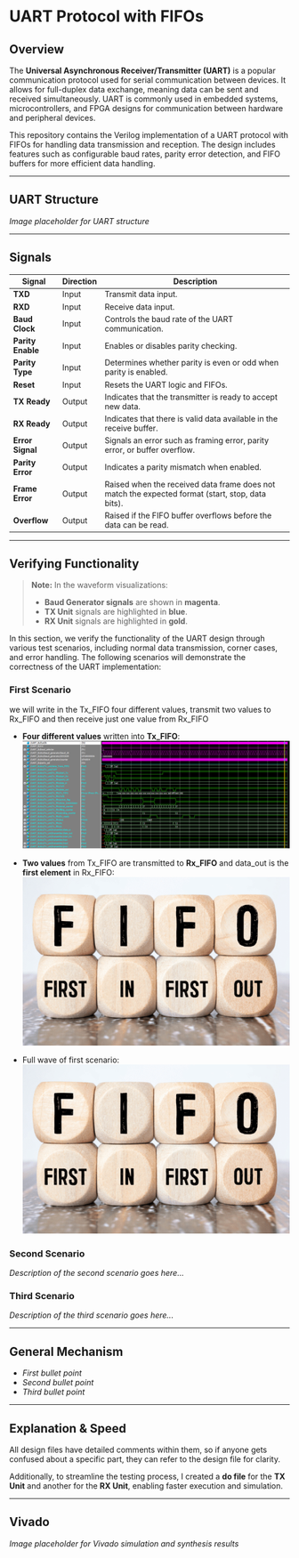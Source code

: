 # UART Protocol with FIFOs

## Overview
The **Universal Asynchronous Receiver/Transmitter (UART)** is a popular communication protocol used for serial communication between devices. It allows for full-duplex data exchange, meaning data can be sent and received simultaneously. UART is commonly used in embedded systems, microcontrollers, and FPGA designs for communication between hardware and peripheral devices.

This repository contains the Verilog implementation of a UART protocol with FIFOs for handling data transmission and reception. The design includes features such as configurable baud rates, parity error detection, and FIFO buffers for more efficient data handling.

---

## UART Structure
*Image placeholder for UART structure*

---

## Signals

| **Signal**         | **Direction** | **Description**                                                                                   |
|--------------------|---------------|---------------------------------------------------------------------------------------------------|
| **TXD**            | Input         | Transmit data input.                                                                               |
| **RXD**            | Input         | Receive data input.                                                                                |
| **Baud Clock**     | Input         | Controls the baud rate of the UART communication.                                                  |
| **Parity Enable**  | Input         | Enables or disables parity checking.                                                               |
| **Parity Type**    | Input         | Determines whether parity is even or odd when parity is enabled.                                   |
| **Reset**          | Input         | Resets the UART logic and FIFOs.                                                                   |
| **TX Ready**       | Output        | Indicates that the transmitter is ready to accept new data.                                        |
| **RX Ready**       | Output        | Indicates that there is valid data available in the receive buffer.                                |
| **Error Signal**   | Output        | Signals an error such as framing error, parity error, or buffer overflow.                          |
| **Parity Error**   | Output        | Indicates a parity mismatch when enabled.                                                          |
| **Frame Error**    | Output        | Raised when the received data frame does not match the expected format (start, stop, data bits).    |
| **Overflow**       | Output        | Raised if the FIFO buffer overflows before the data can be read.                                   |

---

## Verifying Functionality

> **Note:** In the waveform visualizations:
> - **Baud Generator signals** are shown in **magenta**.
> - **TX Unit** signals are highlighted in **blue**.
> - **RX Unit** signals are highlighted in **gold**.

In this section, we verify the functionality of the UART design through various test scenarios, including normal data transmission, corner cases, and error handling. The following scenarios will demonstrate the correctness of the UART implementation:

### First Scenario
we will write in the Tx_FIFO four different values, transmit two values to Rx_FIFO and then receive just one value from Rx_FIFO
- **Four different values** written into **Tx_FIFO**:
![1st_1](https://github.com/MohamedHussein27/UART-With-FIFOs/blob/main/Structure/1st_1.png)

- **Two values** from Tx_FIFO are transmitted to **Rx_FIFO** and data_out is the **first element** in Rx_FIFO:
![1st_2](https://github.com/MohamedHussein27/FIFO-Verification/blob/main/Doc/FIFO.png)

- Full wave of first scenario:
![1st_full](https://github.com/MohamedHussein27/FIFO-Verification/blob/main/Doc/FIFO.png)

### Second Scenario
_Description of the second scenario goes here..._

### Third Scenario
_Description of the third scenario goes here..._

---

## General Mechanism
- _First bullet point_
- _Second bullet point_
- _Third bullet point_

---

## Explanation & Speed
All design files have detailed comments within them, so if anyone gets confused about a specific part, they can refer to the design file for clarity.

Additionally, to streamline the testing process, I created a **do file** for the **TX Unit** and another for the **RX Unit**, enabling faster execution and simulation.

---

## Vivado
*Image placeholder for Vivado simulation and synthesis results*
